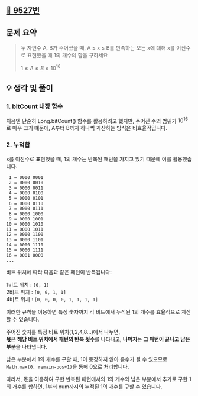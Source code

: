 ## [📌 9527번](https://www.acmicpc.net/problem/9527)

## 문제 요약

> 두 자연수 A, B가 주어졌을 때, A ≤ x ≤ B를 만족하는 모든 x에 대해 x를 이진수로 표현했을 때 1의 개수의 합을 구하세요
>
> $1 ≤ A ≤ B ≤ 10^{16}$ <br/>

## 💡 생각 및 풀이

### 1. bitCount 내장 함수

처음엔 단순히 Long.bitCount() 함수를 활용하려고 했지만,
주어진 수의 범위가 $10^{16}$로 매우 크기 떄문에, A부터 B까지 하나씩 계산하는 방식은 비효율적입니다.

### 2. 누적합

x를 이진수로 표현했을 때, 1의 개수는 반복된 패턴을 가지고 있기 때문에 이를 활용했습니다.

```
 1 = 0000 0001
 2 = 0000 0010
 3 = 0000 0011
 4 = 0000 0100
 5 = 0000 0101
 6 = 0000 0110
 7 = 0000 0111
 8 = 0000 1000
 9 = 0000 1001
10 = 0000 1010
11 = 0000 1011
12 = 0000 1100
13 = 0000 1101
14 = 0000 1110
15 = 0000 1111
16 = 0001 0000
...

```

비트 위치에 따라 다음과 같은 패턴이 반복됩니다:

1비트 위치 : ```[0, 1]```<br/>
2비트 위치 : ```[0, 0, 1, 1]```<br/>
4비트 위치 : ```[0, 0, 0, 0, 1, 1, 1, 1]```<br/>

이러한 규칙을 이용하면 특정 숫자까지 각 비트에서 누적된 1의 개수를 효율적으로 계산할 수 있습니다.

주어진 숫자를 특정 비트 위치(1,2,4,8...)에서 나누면,<br/>
**몫**은 **해당 비트 위치에서 패턴의 반복 횟수**를 나타내고, **나머지**는 **그 패턴이 끝나고 남은 부분**을 나타냅니다.

남은 부분에서 1의 개수를 구할 때, 1이 등장하지 않아 음수가 될 수 있으므로 ```Math.max(0, remain-pos+1)```을 통해 0으로 처리합니다.

따라서, 몫을 이용하여 구한 반복된 패턴에서의 1의 개수와 남은 부분에서 추가로 구한 1의 개수를 합하면,
1부터 num까지의 누적된 1의 개수를 구할 수 있습니다.